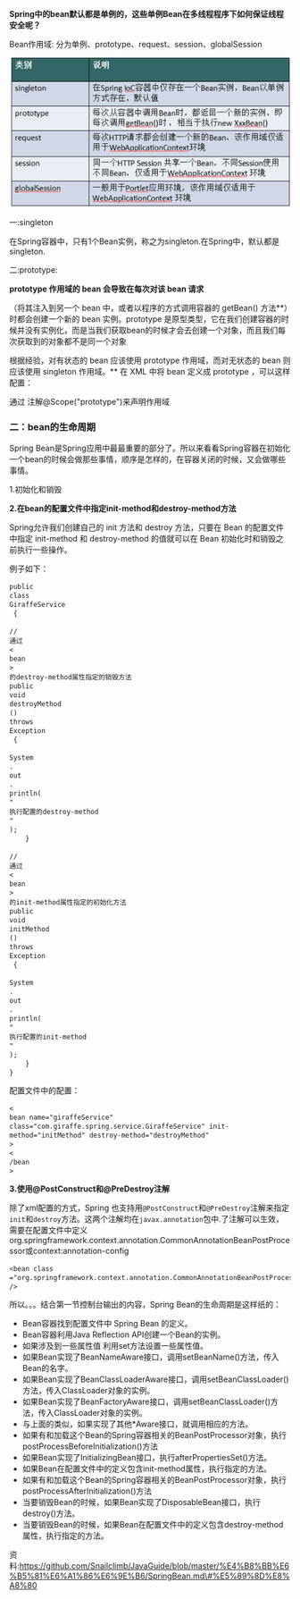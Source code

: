 **Spring中的bean默认都是单例的，这些单例Bean在多线程程序下如何保证线程安全呢？**

Bean作用域: 分为单例、prototype、request、session、globalSession

![](/assets/bean.png)

一:singleton

在Spring容器中，只有1个Bean实例，称之为singleton.在Spring中，默认都是singleton.

二:prototype:

**prototype 作用域的 bean 会导致在每次对该 bean 请求**

（将其注入到另一个 bean 中，或者以程序的方式调用容器的 getBean\(\) 方法\*\*）时都会创建一个新的 bean 实例。prototype 是原型类型，它在我们创建容器的时候并没有实例化，而是当我们获取bean的时候才会去创建一个对象，而且我们每次获取到的对象都不是同一个对象

根据经验，对有状态的 bean 应该使用 prototype 作用域，而对无状态的 bean 则应该使用 singleton 作用域。\*\* 在 XML 中将 bean 定义成 prototype ，可以这样配置：

通过 注解@Scope\("prototype"\)来声明作用域

### 二：bean的生命周期

Spring Bean是Spring应用中最最重要的部分了。所以来看看Spring容器在初始化一个bean的时候会做那些事情，顺序是怎样的，在容器关闭的时候，又会做哪些事情。

1.初始化和销毁

**2.在bean的配置文件中指定init-method和destroy-method方法**

Spring允许我们创建自己的 init 方法和 destroy 方法，只要在 Bean 的配置文件中指定 init-method 和 destroy-method 的值就可以在 Bean 初始化时和销毁之前执行一些操作。

例子如下：

```
public
class
GiraffeService
 {

//
通过
<
bean
>
的destroy-method属性指定的销毁方法
public
void
destroyMethod
() 
throws
Exception
 {

System
.
out
.
println(
"
执行配置的destroy-method
"
);
    }

//
通过
<
bean
>
的init-method属性指定的初始化方法
public
void
initMethod
() 
throws
Exception
 {

System
.
out
.
println(
"
执行配置的init-method
"
);
    }
}
```

配置文件中的配置：

```
<
bean name="giraffeService" class="com.giraffe.spring.service.GiraffeService" init-method="initMethod" destroy-method="destroyMethod"
>
<
/bean
>
```

**3.使用@PostConstruct和@PreDestroy注解**

除了xml配置的方式，Spring 也支持用`@PostConstruct`和`@PreDestroy`注解来指定`init`和`destroy`方法。这两个注解均在`javax.annotation`包中.了注解可以生效，需要在配置文件中定义org.springframework.context.annotation.CommonAnnotationBeanPostProcessor或context:annotation-config

```
<bean class ="org.springframework.context.annotation.CommonAnnotationBeanPostProcessor" />
```

所以。。。结合第一节控制台输出的内容，Spring Bean的生命周期是这样纸的：

* Bean容器找到配置文件中 Spring Bean 的定义。
* Bean容器利用Java Reflection API创建一个Bean的实例。
* 如果涉及到一些属性值 利用set方法设置一些属性值。
* 如果Bean实现了BeanNameAware接口，调用setBeanName\(\)方法，传入Bean的名字。
* 如果Bean实现了BeanClassLoaderAware接口，调用setBeanClassLoader\(\)方法，传入ClassLoader对象的实例。
* 如果Bean实现了BeanFactoryAware接口，调用setBeanClassLoader\(\)方法，传入ClassLoader对象的实例。
* 与上面的类似，如果实现了其他\*Aware接口，就调用相应的方法。
* 如果有和加载这个Bean的Spring容器相关的BeanPostProcessor对象，执行postProcessBeforeInitialization\(\)方法
* 如果Bean实现了InitializingBean接口，执行afterPropertiesSet\(\)方法。
* 如果Bean在配置文件中的定义包含init-method属性，执行指定的方法。
* 如果有和加载这个Bean的Spring容器相关的BeanPostProcessor对象，执行postProcessAfterInitialization\(\)方法
* 当要销毁Bean的时候，如果Bean实现了DisposableBean接口，执行destroy\(\)方法。
* 当要销毁Bean的时候，如果Bean在配置文件中的定义包含destroy-method属性，执行指定的方法。





资料:https://github.com/Snailclimb/JavaGuide/blob/master/%E4%B8%BB%E6%B5%81%E6%A1%86%E6%9E%B6/SpringBean.md\#%E5%89%8D%E8%A8%80



